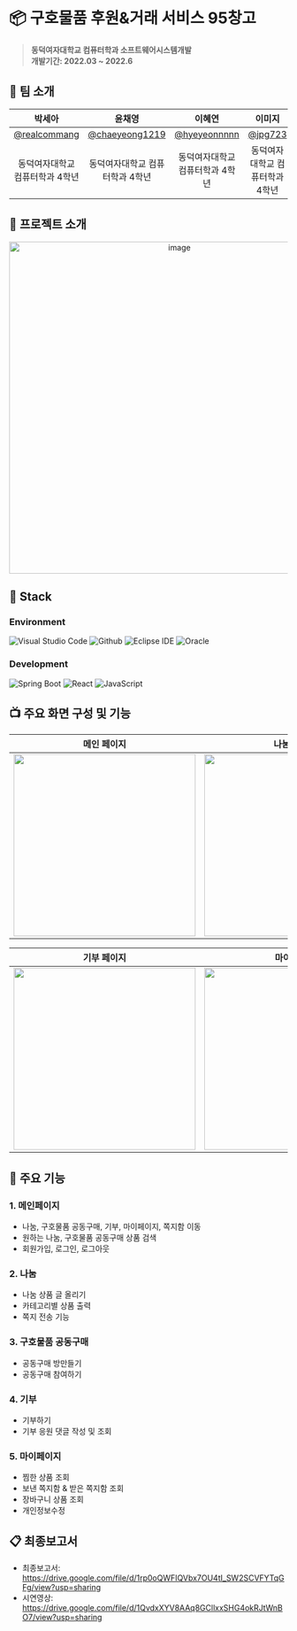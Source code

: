 # 📦 구호물품 후원&거래 서비스 95창고
> **동덕여자대학교 컴퓨터학과 소프트웨어시스템개발** <br/> **개발기간: 2022.03 ~ 2022.6**
> 
## 🙌 팀 소개

|**박세아**|**윤채영**|**이혜연**|**이미지**|          
|:---:|:---:|:---:|:---:|
| [@realcommang](https://github.com/realcommang)   |    [@chaeyeong1219](https://github.com/chaeyeong1219)  | [@hyeyeonnnnn](https://github.com/hyeyeonnnnn)  | [@jpg723](https://github.com/jpg723)  |
| 동덕여자대학교 컴퓨터학과 4학년 | 동덕여자대학교 컴퓨터학과 4학년 | 동덕여자대학교 컴퓨터학과 4학년 | 동덕여자대학교 컴퓨터학과 4학년 |
## 📑 프로젝트 소개
<div align="center">
  <img width="600" alt="image" src="https://github.com/jpg723/SoftwareProject/assets/86431761/5cca0af2-42f2-49f9-a6c0-6a12834adc77">
</div>

## 🔧 Stack
### Environment
![Visual Studio Code](https://img.shields.io/badge/Visual%20Studio%20Code-007ACC?style=for-the-badge&logo=Visual%20Studio%20Code&logoColor=white)
![Github](https://img.shields.io/badge/GitHub-181717?style=for-the-badge&logo=GitHub&logoColor=white) ![Eclipse IDE](https://img.shields.io/badge/Eclipse%20IDE-2C2255?style=for-the-badge&logo=Eclipse%20IDE&logoColor=white) ![Oracle](https://img.shields.io/badge/Oracle-F80000?style=for-the-badge&logo=Oracle&logoColor=white)               
### Development
![Spring Boot](https://img.shields.io/badge/Spring%20Boot-6DB33F?style=for-the-badge&logo=Spring%20Boot&logoColor=white)
![React](https://img.shields.io/badge/React-20232A?style=for-the-badge&logo=react&logoColor=61DAFB)
![JavaScript](https://img.shields.io/badge/JavaScript-F7DF1E?style=for-the-badge&logo=Javascript&logoColor=white)


## 📺 주요 화면 구성 및 기능
|**메인 페이지**|**나눔 페이지**|**구호물품 공동구매 페이지**|
|:---:|:---:|:---:|
| <img width="329" src="https://github.com/jpg723/SoftwareProject/assets/86431761/660dc51e-6727-45cb-bc2e-1ab538570847"/> | <img width="329" src="https://github.com/jpg723/SoftwareProject/assets/86431761/f917cd18-212b-42bd-a2f4-60e0e0dc7615"/>  | <img width="329" src="https://github.com/jpg723/SoftwareProject/assets/86431761/7b04b07b-e31c-4172-8ab4-02381748e7f8"/> 

|**기부 페이지**|**마이페이지**|**구호물품 공동구매 상세 페이지**|  
|:---:|:---:|:---:|
| <img width="329" src="https://github.com/jpg723/SoftwareProject/assets/86431761/8097baad-5481-428a-9e2b-4e70c2538191"/>   | <img width="329" src="https://github.com/jpg723/SoftwareProject/assets/86431761/b2e2ef76-8f9c-4bc1-9c8a-f8423f6823cf"/>     | <img width="329" src="https://github.com/jpg723/SoftwareProject/assets/86431761/2e43e612-b4f0-47d0-9b8b-d22226287a18"/>

## 📌 주요 기능
### 1. 메인페이지                                                                                               
- 나눔, 구호물품 공동구매, 기부, 마이페이지, 쪽지함 이동 <br>
- 원하는 나눔, 구호물품 공동구매 상품 검색 <br>
- 회원가입, 로그인, 로그아웃 <br>
### 2. 나눔
- 나눔 상품 글 올리기
- 카테고리별 상품 출력
- 쪽지 전송 기능
### 3. 구호물품 공동구매
- 공동구매 방만들기
- 공동구매 참여하기
### 4. 기부
- 기부하기
- 기부 응원 댓글 작성 및 조회
### 5. 마이페이지
- 찜한 상품 조회
- 보낸 쪽지함 & 받은 쪽지함 조회
- 장바구니 상품 조회
- 개인정보수정

## 📋 최종보고서
- 최종보고서: https://drive.google.com/file/d/1rp0oQWFIQVbx7OU4tI_SW2SCVFYTqGFg/view?usp=sharing
- 시연영상: https://drive.google.com/file/d/1QvdxXYV8AAq8GCllxxSHG4okRJtWnBO7/view?usp=sharing
